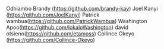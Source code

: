 Odhiambo Brandy (https://github.com/brandy-kay)
Joel Kanyi (https://github.com/JoelKanyi)
Patrick wambua(https://github.com/PatrickWambua)
Washington Apoo(https://github.com/lokaloWashington)
david otsieno(https://github.com/etamoss)
Collince Okeyo (https://github.com/Collince-Okeyo)
